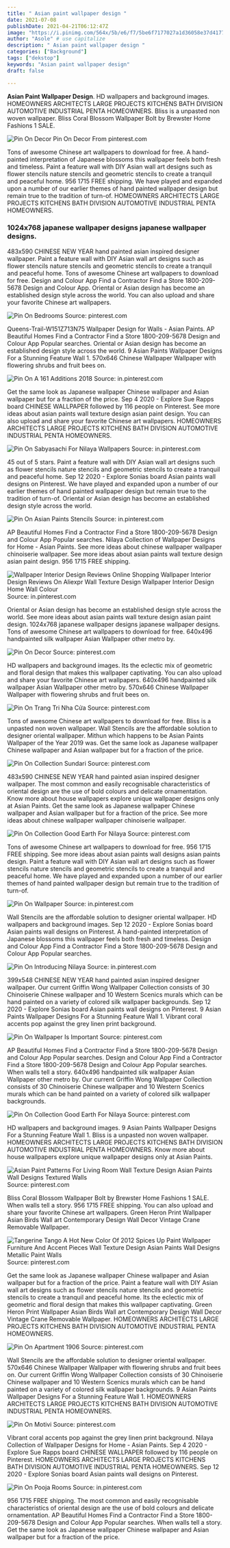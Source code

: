 ```yaml
---
title: " Asian paint wallpaper design "
date: 2021-07-08
publishDate: 2021-04-21T06:12:47Z
image: "https://i.pinimg.com/564x/5b/e6/f7/5be6f7177027a1d36058e37d41774491.jpg"
author: "Asole" # use capitalize
description: " Asian paint wallpaper design "
categories: ["Background"]
tags: ["dekstop"]
keywords: "Asian paint wallpaper design"
draft: false

---
```



**Asian Paint Wallpaper Design**. HD wallpapers and background images. HOMEOWNERS ARCHITECTS LARGE PROJECTS KITCHENS BATH DIVISION AUTOMOTIVE INDUSTRIAL PENTA HOMEOWNERS. Bliss is a unpasted non woven wallpaper. Bliss Coral Blossom Wallpaper Bolt by Brewster Home Fashions 1 SALE.

![Pin On Decor](https://i.pinimg.com/originals/47/84/fc/4784fce42b1d76a134d68c530beafeb2.jpg "Pin On Decor")
Pin On Decor From pinterest.com


Tons of awesome Chinese art wallpapers to download for free. A hand-painted interpretation of Japanese blossoms this wallpaper feels both fresh and timeless. Paint a feature wall with DIY Asian wall art designs such as flower stencils nature stencils and geometric stencils to create a tranquil and peaceful home. 956 1715 FREE shipping. We have played and expanded upon a number of our earlier themes of hand painted wallpaper design but remain true to the tradition of turn-of. HOMEOWNERS ARCHITECTS LARGE PROJECTS KITCHENS BATH DIVISION AUTOMOTIVE INDUSTRIAL PENTA HOMEOWNERS.

### 1024x768 japanese wallpaper designs japanese wallpaper designs.

483x590 CHINESE NEW YEAR hand painted asian inspired designer wallpaper. Paint a feature wall with DIY Asian wall art designs such as flower stencils nature stencils and geometric stencils to create a tranquil and peaceful home. Tons of awesome Chinese art wallpapers to download for free. Design and Colour App Find a Contractor Find a Store 1800-209-5678 Design and Colour App. Oriental or Asian design has become an established design style across the world. You can also upload and share your favorite Chinese art wallpapers.


![Pin On Bedrooms](https://i.pinimg.com/originals/88/8a/47/888a475d4e8f96d88acd38acb3facf6a.jpg "Pin On Bedrooms")
Source: pinterest.com

Queens-Trail-W151Z713N75 Wallpaper Design for Walls - Asian Paints. AP Beautiful Homes Find a Contractor Find a Store 1800-209-5678 Design and Colour App Popular searches. Oriental or Asian design has become an established design style across the world. 9 Asian Paints Wallpaper Designs For a Stunning Feature Wall 1. 570x646 Chinese Wallpaper Wallpaper with flowering shrubs and fruit bees on.

![Pin On A 161 Additions 2018](https://i.pinimg.com/originals/92/0e/19/920e1975090689334d2e9f9170f854ba.jpg "Pin On A 161 Additions 2018")
Source: in.pinterest.com

Get the same look as Japanese wallpaper Chinese wallpaper and Asian wallpaper but for a fraction of the price. Sep 4 2020 - Explore Sue Rapps board CHINESE WALLPAPER followed by 116 people on Pinterest. See more ideas about asian paints wall texture design asian paint design. You can also upload and share your favorite Chinese art wallpapers. HOMEOWNERS ARCHITECTS LARGE PROJECTS KITCHENS BATH DIVISION AUTOMOTIVE INDUSTRIAL PENTA HOMEOWNERS.

![Pin On Sabyasachi For Nilaya Wallpapers](https://i.pinimg.com/originals/42/2b/93/422b937cc7dd599716d489714d180316.jpg "Pin On Sabyasachi For Nilaya Wallpapers")
Source: in.pinterest.com

45 out of 5 stars. Paint a feature wall with DIY Asian wall art designs such as flower stencils nature stencils and geometric stencils to create a tranquil and peaceful home. Sep 12 2020 - Explore Sonias board Asian paints wall designs on Pinterest. We have played and expanded upon a number of our earlier themes of hand painted wallpaper design but remain true to the tradition of turn-of. Oriental or Asian design has become an established design style across the world.

![Pin On Asian Paints Stencils](https://i.pinimg.com/736x/b5/2a/ea/b52aeadc6e449885fdd46e8e196a5f7d.jpg "Pin On Asian Paints Stencils")
Source: in.pinterest.com

AP Beautiful Homes Find a Contractor Find a Store 1800-209-5678 Design and Colour App Popular searches. Nilaya Collection of Wallpaper Designs for Home - Asian Paints. See more ideas about chinese wallpaper wallpaper chinoiserie wallpaper. See more ideas about asian paints wall texture design asian paint design. 956 1715 FREE shipping.

![Wallpaper Interior Design Reviews Online Shopping Wallpaper Interior Design Reviews On Aliexpr Wall Texture Design Wallpaper Interior Design Home Wall Colour](https://i.pinimg.com/originals/72/00/d9/7200d9589958ded86912dcacf01dce2a.jpg "Wallpaper Interior Design Reviews Online Shopping Wallpaper Interior Design Reviews On Aliexpr Wall Texture Design Wallpaper Interior Design Home Wall Colour")
Source: in.pinterest.com

Oriental or Asian design has become an established design style across the world. See more ideas about asian paints wall texture design asian paint design. 1024x768 japanese wallpaper designs japanese wallpaper designs. Tons of awesome Chinese art wallpapers to download for free. 640x496 handpainted silk wallpaper Asian Wallpaper other metro by.

![Pin On Decor](https://i.pinimg.com/originals/47/84/fc/4784fce42b1d76a134d68c530beafeb2.jpg "Pin On Decor")
Source: pinterest.com

HD wallpapers and background images. Its the eclectic mix of geometric and floral design that makes this wallpaper captivating. You can also upload and share your favorite Chinese art wallpapers. 640x496 handpainted silk wallpaper Asian Wallpaper other metro by. 570x646 Chinese Wallpaper Wallpaper with flowering shrubs and fruit bees on.

![Pin On Trang Tri Nha Cửa](https://i.pinimg.com/736x/a7/95/f2/a795f22596b79bad58500617ee3b0c33.jpg "Pin On Trang Tri Nha Cửa")
Source: pinterest.com

Tons of awesome Chinese art wallpapers to download for free. Bliss is a unpasted non woven wallpaper. Wall Stencils are the affordable solution to designer oriental wallpaper. Mithun which happens to be Asian Paints Wallpaper of the Year 2019 was. Get the same look as Japanese wallpaper Chinese wallpaper and Asian wallpaper but for a fraction of the price.

![Pin On Collection Sundari](https://i.pinimg.com/originals/4b/84/1f/4b841f6b77e18032390e223e1a04d857.png "Pin On Collection Sundari")
Source: pinterest.com

483x590 CHINESE NEW YEAR hand painted asian inspired designer wallpaper. The most common and easily recognisable characteristics of oriental design are the use of bold colours and delicate ornamentation. Know more about house wallpapers explore unique wallpaper designs only at Asian Paints. Get the same look as Japanese wallpaper Chinese wallpaper and Asian wallpaper but for a fraction of the price. See more ideas about chinese wallpaper wallpaper chinoiserie wallpaper.

![Pin On Collection Good Earth For Nilaya](https://i.pinimg.com/originals/00/98/ed/0098edc261123a29b6e5ad6f2173c097.jpg "Pin On Collection Good Earth For Nilaya")
Source: pinterest.com

Tons of awesome Chinese art wallpapers to download for free. 956 1715 FREE shipping. See more ideas about asian paints wall designs asian paints design. Paint a feature wall with DIY Asian wall art designs such as flower stencils nature stencils and geometric stencils to create a tranquil and peaceful home. We have played and expanded upon a number of our earlier themes of hand painted wallpaper design but remain true to the tradition of turn-of.

![Pin On Wallpaper](https://i.pinimg.com/originals/a0/14/9c/a0149c2f307f6837eb75fc7810aec66d.jpg "Pin On Wallpaper")
Source: in.pinterest.com

Wall Stencils are the affordable solution to designer oriental wallpaper. HD wallpapers and background images. Sep 12 2020 - Explore Sonias board Asian paints wall designs on Pinterest. A hand-painted interpretation of Japanese blossoms this wallpaper feels both fresh and timeless. Design and Colour App Find a Contractor Find a Store 1800-209-5678 Design and Colour App Popular searches.

![Pin On Introducing Nilaya](https://i.pinimg.com/originals/25/03/b2/2503b220ff7f007ac5d213c59d8b2692.png "Pin On Introducing Nilaya")
Source: in.pinterest.com

399x548 CHINESE NEW YEAR hand painted asian inspired designer wallpaper. Our current Griffin Wong Wallpaper Collection consists of 30 Chinoiserie Chinese wallpaper and 10 Western Scenics murals which can be hand painted on a variety of colored silk wallpaper backgrounds. Sep 12 2020 - Explore Sonias board Asian paints wall designs on Pinterest. 9 Asian Paints Wallpaper Designs For a Stunning Feature Wall 1. Vibrant coral accents pop against the grey linen print background.

![Pin On Wallpaper Is Important](https://i.pinimg.com/originals/88/c8/37/88c8378cbb0b93169531b31db1e86713.jpg "Pin On Wallpaper Is Important")
Source: pinterest.com

AP Beautiful Homes Find a Contractor Find a Store 1800-209-5678 Design and Colour App Popular searches. Design and Colour App Find a Contractor Find a Store 1800-209-5678 Design and Colour App Popular searches. When walls tell a story. 640x496 handpainted silk wallpaper Asian Wallpaper other metro by. Our current Griffin Wong Wallpaper Collection consists of 30 Chinoiserie Chinese wallpaper and 10 Western Scenics murals which can be hand painted on a variety of colored silk wallpaper backgrounds.

![Pin On Collection Good Earth For Nilaya](https://i.pinimg.com/originals/4d/06/a4/4d06a4c2a4313f809cdc33cf3bfa38d9.jpg "Pin On Collection Good Earth For Nilaya")
Source: pinterest.com

HD wallpapers and background images. 9 Asian Paints Wallpaper Designs For a Stunning Feature Wall 1. Bliss is a unpasted non woven wallpaper. HOMEOWNERS ARCHITECTS LARGE PROJECTS KITCHENS BATH DIVISION AUTOMOTIVE INDUSTRIAL PENTA HOMEOWNERS. Know more about house wallpapers explore unique wallpaper designs only at Asian Paints.

![Asian Paint Patterns For Living Room Wall Texture Design Asian Paints Wall Designs Textured Walls](https://i.pinimg.com/originals/64/fd/df/64fddf6862a44a2e4b849077fa86fc67.jpg "Asian Paint Patterns For Living Room Wall Texture Design Asian Paints Wall Designs Textured Walls")
Source: pinterest.com

Bliss Coral Blossom Wallpaper Bolt by Brewster Home Fashions 1 SALE. When walls tell a story. 956 1715 FREE shipping. You can also upload and share your favorite Chinese art wallpapers. Green Heron Print Wallpaper Asian Birds Wall art Contemporary Design Wall Decor Vintage Crane Removable Wallpaper.

![Tangerine Tango A Hot New Color Of 2012 Spices Up Paint Wallpaper Furniture And Accent Pieces Wall Texture Design Asian Paints Wall Designs Metallic Paint Walls](https://i.pinimg.com/originals/c2/bd/16/c2bd1689c862b4a40d7e93d82b1181a1.jpg "Tangerine Tango A Hot New Color Of 2012 Spices Up Paint Wallpaper Furniture And Accent Pieces Wall Texture Design Asian Paints Wall Designs Metallic Paint Walls")
Source: pinterest.com

Get the same look as Japanese wallpaper Chinese wallpaper and Asian wallpaper but for a fraction of the price. Paint a feature wall with DIY Asian wall art designs such as flower stencils nature stencils and geometric stencils to create a tranquil and peaceful home. Its the eclectic mix of geometric and floral design that makes this wallpaper captivating. Green Heron Print Wallpaper Asian Birds Wall art Contemporary Design Wall Decor Vintage Crane Removable Wallpaper. HOMEOWNERS ARCHITECTS LARGE PROJECTS KITCHENS BATH DIVISION AUTOMOTIVE INDUSTRIAL PENTA HOMEOWNERS.

![Pin On Apartment 1906](https://i.pinimg.com/originals/b7/d9/f6/b7d9f656baf567b98c6896d9b31864ed.jpg "Pin On Apartment 1906")
Source: pinterest.com

Wall Stencils are the affordable solution to designer oriental wallpaper. 570x646 Chinese Wallpaper Wallpaper with flowering shrubs and fruit bees on. Our current Griffin Wong Wallpaper Collection consists of 30 Chinoiserie Chinese wallpaper and 10 Western Scenics murals which can be hand painted on a variety of colored silk wallpaper backgrounds. 9 Asian Paints Wallpaper Designs For a Stunning Feature Wall 1. HOMEOWNERS ARCHITECTS LARGE PROJECTS KITCHENS BATH DIVISION AUTOMOTIVE INDUSTRIAL PENTA HOMEOWNERS.

![Pin On Motivi](https://i.pinimg.com/736x/31/16/63/311663a8318b682847ee276f2a42f79e.jpg "Pin On Motivi")
Source: pinterest.com

Vibrant coral accents pop against the grey linen print background. Nilaya Collection of Wallpaper Designs for Home - Asian Paints. Sep 4 2020 - Explore Sue Rapps board CHINESE WALLPAPER followed by 116 people on Pinterest. HOMEOWNERS ARCHITECTS LARGE PROJECTS KITCHENS BATH DIVISION AUTOMOTIVE INDUSTRIAL PENTA HOMEOWNERS. Sep 12 2020 - Explore Sonias board Asian paints wall designs on Pinterest.

![Pin On Pooja Rooms](https://i.pinimg.com/564x/5b/e6/f7/5be6f7177027a1d36058e37d41774491.jpg "Pin On Pooja Rooms")
Source: in.pinterest.com

956 1715 FREE shipping. The most common and easily recognisable characteristics of oriental design are the use of bold colours and delicate ornamentation. AP Beautiful Homes Find a Contractor Find a Store 1800-209-5678 Design and Colour App Popular searches. When walls tell a story. Get the same look as Japanese wallpaper Chinese wallpaper and Asian wallpaper but for a fraction of the price.

